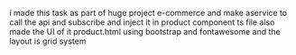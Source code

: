 i made this task as part of huge project e-commerce and make aservice to call the api and subscribe and inject it in product component ts file also made the UI of it product.html using bootstrap and fontawesome and the layout is grid system
